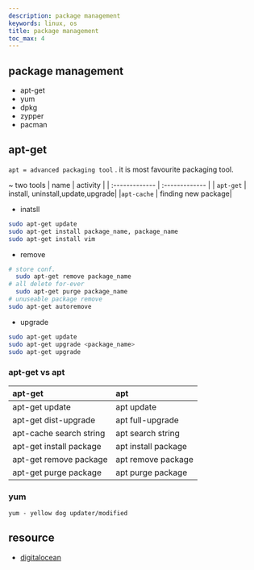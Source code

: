 ```yaml
---
description: package management
keywords: linux, os
title: package management
toc_max: 4
---
```


## package management

* apt-get
* yum
* dpkg
* zypper
* pacman

## apt-get

`apt = advanced packaging tool` . it is most favourite packaging tool.

  ~ two tools
| name    | activity    |
| :------------- | :------------- |
|  `apt-get` | install, uninstall,update,upgrade|
|`apt-cache` | finding new package|


* inatsll

```bash
sudo apt-get update
sudo apt-get install package_name, package_name
sudo apt-get install vim
```

* remove

```bash
# store conf.
  sudo apt-get remove package_name
# all delete for-ever
  sudo apt-get purge package_name
# unuseable package remove
sudo apt-get autoremove
```

* upgrade

```bash
sudo apt-get update
sudo apt-get upgrade <package_name>
sudo apt-get upgrade
```




### apt-get vs apt

| apt-get    | apt     |
| :------------- | :------------- |
|apt-get update	|apt update|
|apt-get dist-upgrade	|apt full-upgrade|
|apt-cache search string	|apt search string|
|apt-get install package	|apt install package|
|apt-get remove package	|apt remove package|
|apt-get purge package	|apt purge package|


### yum

`yum - yellow dog updater/modified`


## resource

* [digitalocean](https://www.digitalocean.com/community/tutorials/package-management-basics-apt-yum-dnf-pkg)
